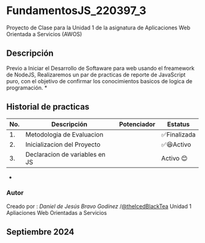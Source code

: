 # FundamentosJS_220397_3
Proyecto de Clase para la Unidad 1 de la asignatura de Aplicaciones Web Orientada a Servicios (AWOS)
## Descripción
Previo a Iniciar el Desarrollo de Softaware para web usando el freamework de NodeJS, Realizaremos
un par de practicas de reporte de JavaScript puro, con el objetivo de confirmar los conocimientos basicos de logica de programación.
*
## Historial de practicas
|No.|Descripción| Potenciador| Estatus|
|--|--|--|--|
|1. | Metodologia de Evaluacion|| ✅Finalizada|
|2. | Inicializacion del Proyecto||✅😆Activo|
|3. | Declaracion de variables en JS||Activo 😊|
*
### Autor
Creado por : *Daniel de Jesús Bravo Godínez* /[@theIcedBlackTea](https://github.com/theIcedBlackTea)
Unidad 1  Apliaciones Web Orientadas a Servicios 

Septiembre 2024
---